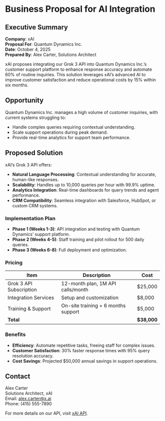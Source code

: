 # Business Proposal for AI Integration

## Executive Summary
**Company**: xAI  
**Proposal For**: Quantum Dynamics Inc.  
**Date**: October 4, 2025  
**Prepared By**: Alex Carter, Solutions Architect  

xAI proposes integrating our Grok 3 API into Quantum Dynamics Inc.’s customer support platform to enhance response accuracy and automate 60% of routine inquiries. This solution leverages xAI’s advanced AI to improve customer satisfaction and reduce operational costs by 15% within six months.

## Opportunity
Quantum Dynamics Inc. manages a high volume of customer inquiries, with current systems struggling to:  
- Handle complex queries requiring contextual understanding.  
- Scale support operations during peak demand.  
- Provide real-time analytics for support team performance.  

## Proposed Solution
xAI’s Grok 3 API offers:  
- **Natural Language Processing**: Contextual understanding for accurate, human-like responses.  
- **Scalability**: Handles up to 10,000 queries per hour with 99.9% uptime.  
- **Analytics Integration**: Real-time dashboards for query trends and agent performance.  
- **CRM Compatibility**: Seamless integration with Salesforce, HubSpot, or custom CRM systems.  

### Implementation Plan
- **Phase 1 (Weeks 1-3)**: API integration and testing with Quantum Dynamics’ support platform.  
- **Phase 2 (Weeks 4-5)**: Staff training and pilot rollout for 500 daily queries.  
- **Phase 3 (Weeks 6-8)**: Full deployment and optimization.  

### Pricing
| Item                     | Description                                | Cost       |
|--------------------------|--------------------------------------------|------------|
| Grok 3 API Subscription  | 12-month plan, 1M API calls/month          | $25,000    |
| Integration Services     | Setup and customization                    | $8,000     |
| Training & Support       | On-site training + 6 months support        | $5,000     |
| **Total**                |                                            | **$38,000** |

### Benefits
- **Efficiency**: Automate repetitive tasks, freeing staff for complex issues.  
- **Customer Satisfaction**: 30% faster response times with 95% query resolution accuracy.  
- **Cost Savings**: Projected $50,000 annual savings in support operations.  

## Contact
Alex Carter  
Solutions Architect, xAI  
Email: alex.carter@x.ai  
Phone: (415) 555-7890  

For more details on our API, visit [xAI API](https://x.ai/api).